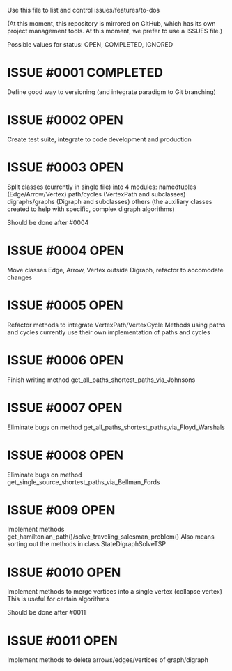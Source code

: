 Use this file to list and control issues/features/to-dos

(At this moment, this repository is mirrored on GitHub, which has its own project management tools.
At this moment, we prefer to use a ISSUES file.)

Possible values for status: OPEN, COMPLETED, IGNORED

# ISSUE #0001 COMPLETED

Define good way to versioning (and integrate paradigm to Git branching)

# ISSUE #0002 OPEN

Create test suite, integrate to code development and production

# ISSUE #0003 OPEN

Split classes (currently in single file) into 4 modules:
namedtuples (Edge/Arrow/Vertex)
path/cycles (VertexPath and subclasses)
digraphs/graphs (Digraph and subclasses)
others (the auxiliary classes created to help with specific, complex digraph algorithms)

Should be done after #0004

# ISSUE #0004 OPEN

Move classes Edge, Arrow, Vertex outside Digraph, refactor to accomodate changes

# ISSUE #0005 OPEN

Refactor methods to integrate VertexPath/VertexCycle
Methods using paths and cycles currently use their own implementation of paths and cycles

# ISSUE #0006 OPEN

Finish writing method get_all_paths_shortest_paths_via_Johnsons

# ISSUE #0007 OPEN

Eliminate bugs on method get_all_paths_shortest_paths_via_Floyd_Warshals

# ISSUE #0008 OPEN

Eliminate bugs on method get_single_source_shortest_paths_via_Bellman_Fords

# ISSUE #009 OPEN

Implement methods get_hamiltonian_path()/solve_traveling_salesman_problem()
Also means sorting out the methods in class StateDigraphSolveTSP

# ISSUE #0010 OPEN

Implement methods to merge vertices into a single vertex (collapse vertex)
This is useful for certain algorithms

Should be done after #0011

# ISSUE #0011 OPEN

Implement methods to delete arrows/edges/vertices of graph/digraph


